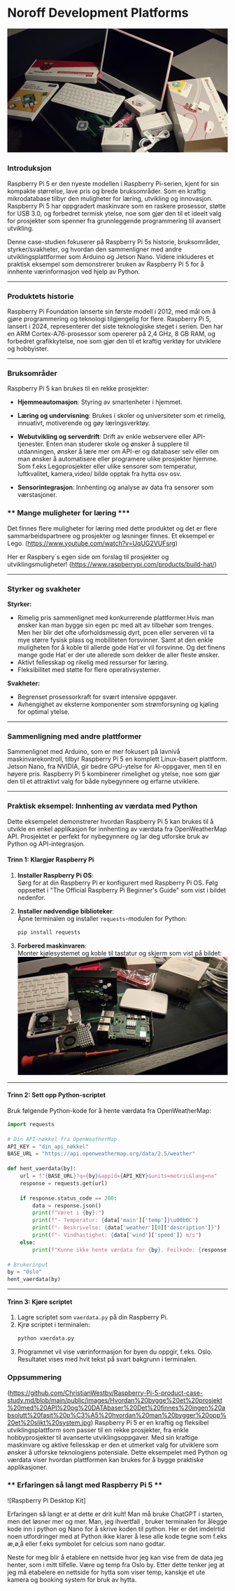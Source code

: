 # Noroff Development Platforms
![Raspberry Pi Desktop Kit](https://github.com/ChristianWestby/Raspberry-Pi-5-product-case-study.md/blob/main/public/images/oversiktsbilde.jpg)
### **Introduksjon**
Raspberry Pi 5 er den nyeste modellen i Raspberry Pi-serien, kjent for sin kompakte størrelse, lave pris og brede bruksområder. Som en kraftig mikrodatabase tilbyr den muligheter for læring, utvikling og innovasjon. Raspberry Pi 5 har oppgradert maskinvare som en raskere prosessor, støtte for USB 3.0, og forbedret termisk ytelse, noe som gjør den til et ideelt valg for prosjekter som spenner fra grunnleggende programmering til avansert utvikling.

Denne case-studien fokuserer på Raspberry Pi 5s historie, bruksområder, styrker/svakheter, og hvordan den sammenligner med andre utviklingsplattformer som Arduino og Jetson Nano. Videre inkluderes et praktisk eksempel som demonstrerer bruken av Raspberry Pi 5 for å innhente værinformasjon ved hjelp av Python.

---

### **Produktets historie**
Raspberry Pi Foundation lanserte sin første modell i 2012, med mål om å gjøre programmering og teknologi tilgjengelig for flere. Raspberry Pi 5, lansert i 2024, representerer det siste teknologiske steget i serien. Den har en ARM Cortex-A76-prosessor som opererer på 2,4 GHz, 8 GB RAM, og forbedret grafikkytelse, noe som gjør den til et kraftig verktøy for utviklere og hobbyister.

---

### **Bruksområder**
Raspberry Pi 5 kan brukes til en rekke prosjekter:
- **Hjemmeautomasjon**: Styring av smartenheter i hjemmet.  
- **Læring og undervisning**: Brukes i skoler og universiteter som et rimelig, innuativt, motiverende og gøy læringsverktøy.  
- **Webutvikling og serverdrift**: Drift av enkle webservere eller API-tjenester. Enten man studerer skole og ønsker å supplere til utdanningen, ønsker å lære mer om API-er og databaser selv eller om man ønsker å automatisere eller programere ulike prosjekter hjemme. Som f.eks Legoprosjekter  eller ulike sensorer som temperatur, luftkvalitet, kamera,video/ bilde opptak fra hytta osv osv.

- **Sensorintegrasjon**: Innhenting og analyse av data fra sensorer som værstasjoner.  

### ** Mange muligheter for læring ***
Det finnes flere muligheter for læring med dette produktet og det er flere sammarbeidspartnere og prosjekter og løsninger finnes. 
Et eksempel er Lego.
(https://www.youtube.com/watch?v=UqUG2VUFsrg)

Her er Raspbery´s egen side om forslag til prosjekter og utviklingsmuligheter!
(https://www.raspberrypi.com/products/build-hat/)

---

### **Styrker og svakheter**
**Styrker:**  
- Rimelig pris sammenlignet med konkurrerende plattformer.Hvis man ønsker kan man bygge sin egen pc med alt av tilbehør som trenges. Men her blir det ofte
uforholdsmessig dyrt, pcen eller serveren vil ta mye større fysisk plass og mobiliteten forsvinner. Samt at den enkle muligheten for å koble til allerde gode 
Hat´er vil forsvinne. Og det finens mange gode Hat´er der ute allerede som dekker de aller fleste ønsker.    
- Aktivt fellesskap og rikelig med ressurser for læring.  
- Fleksibilitet med støtte for flere operativsystemer.  

**Svakheter:**  
- Begrenset prosessorkraft for svært intensive oppgaver.  
- Avhengighet av eksterne komponenter som strømforsyning og kjøling for optimal ytelse.  

---

### **Sammenligning med andre plattformer**
Sammenlignet med Arduino, som er mer fokusert på lavnivå maskinvarekontroll, tilbyr Raspberry Pi 5 en komplett Linux-basert plattform. Jetson Nano, fra NVIDIA, gir bedre GPU-ytelse for AI-oppgaver, men til en høyere pris. Raspberry Pi 5 kombinerer rimelighet og ytelse, noe som gjør den til et attraktivt valg for både nybegynnere og erfarne utviklere.

---

### **Praktisk eksempel: Innhenting av værdata med Python**
Dette eksempelet demonstrerer hvordan Raspberry Pi 5 kan brukes til å utvikle en enkel applikasjon for innhenting av værdata fra OpenWeatherMap API. Prosjektet er perfekt for nybegynnere og lar deg utforske bruk av Python og API-integrasjon.

#### **Trinn 1: Klargjør Raspberry Pi**
1. **Installer Raspberry Pi OS**:  
   Sørg for at din Raspberry Pi er konfigurert med Raspberry Pi OS. Følg oppsettet i "The Official Raspberry Pi Beginner's Guide" som vist i bildet nedenfor.  


2. **Installer nødvendige biblioteker**:  
   Åpne terminalen og installer `requests`-modulen for Python:  
   ```bash
   pip install requests
   ```

3. **Forbered maskinvaren**:  
   Monter kjølesystemet og koble til tastatur og skjerm som vist på bildet:  
   ![Raspberry Pi Maskinvare](https://github.com/ChristianWestby/Raspberry-Pi-5-product-case-study.md/blob/main/public/images/montering.jpg)

---

#### **Trinn 2: Sett opp Python-scriptet**
Bruk følgende Python-kode for å hente værdata fra OpenWeatherMap:

```python
import requests

# Din API-nøkkel fra OpenWeatherMap
API_KEY = "din_api_nøkkel"
BASE_URL = "https://api.openweathermap.org/data/2.5/weather"

def hent_vaerdata(by):
    url = f"{BASE_URL}?q={by}&appid={API_KEY}&units=metric&lang=no"
    response = requests.get(url)
    
    if response.status_code == 200:
        data = response.json()
        print(f"Været i {by}:")
        print(f"- Temperatur: {data['main']['temp']}\u00b0C")
        print(f"- Beskrivelse: {data['weather'][0]['description']}")
        print(f"- Vindhastighet: {data['wind']['speed']} m/s")
    else:
        print(f"Kunne ikke hente værdata for {by}. Feilkode: {response.status_code}")

# Brukerinput
by = "Oslo"
hent_vaerdata(by)
```

---

#### **Trinn 3: Kjøre scriptet**
1. Lagre scriptet som `vaerdata.py` på din Raspberry Pi.  
2. Kjrø scriptet i terminalen:  
   ```bash
   python vaerdata.py
   ```
3. Programmet vil vise værinformasjon for byen du oppgir, f.eks. Oslo. Resultatet vises med hvit tekst på svart bakgrunn i terminalen.




### **Oppsummering**
(https://github.com/ChristianWestby/Raspberry-Pi-5-product-case-study.md/blob/main/public/images/Hvordan%20bygge%20et%20prosjekt%20med%20API%20og%20DATAbaser%20Det%20finnes%20ingen%20absolutt%20fasit%20p%C3%A5%20hvordan%20man%20bygger%20opp%20et%20slikt%20system.jpg)
Raspberry Pi 5 er en kraftig og fleksibel utviklingsplattform som passer til en rekke prosjekter, fra enkle hobbyprosjekter til avanserte utviklingsoppgaver. Med sin kraftige maskinvare og aktive fellesskap er den et utmerket valg for utviklere som ønsker å utforske teknologiens potensiale. Dette eksempelet med Python og værdata viser hvordan plattformen kan brukes for å bygge praktiske applikasjoner.


### ** Erfaringen så langt med Raspberry Pi 5 **
![Raspberry Pi Desktop Kit]

Erfaringen så langt er at dette er drit kult!  Man må bruke ChatGPT i starten, men det løsner mer og mer. Man, jeg ihvertfall , bruker terminalen for ålegge  kode inn i python og Nano for å skrive koden til python. Her er det imdelrtid noen utfordringer med at Python ikke klarer å lese alle kode tegne som f.eks æ,ø,å eller f.eks symbolet for celcius som nano godtar. 

Neste for meg blir å etablere en nettside hvor jeg kan vise frem de data jeg henter, som i mitt tilfelle. Være og temp fra Oslo by. 
Etter dette tenker jeg at jeg må etabelere en nettside for hytta som viser temp, kanskje et ute kamera og booking system for bruk av hytta. 



